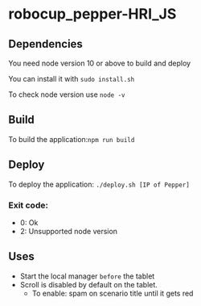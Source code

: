# robocup_pepper-HRI_JS

## Dependencies
You need node version 10 or above to build and deploy

You can install it with `sudo install.sh`

To check node version use `node -v`

## Build

To build the application:`npm run build`

## Deploy

To deploy the application: `./deploy.sh [IP of Pepper]`

### Exit code:
- 0: Ok
- 2: Unsupported node version

## Uses
- Start the local manager `before` the tablet
- Scroll is disabled by default on the tablet.
    - To enable: spam on scenario title until it gets red